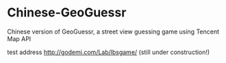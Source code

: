 Chinese-GeoGuessr
=================

Chinese version of GeoGuessr, a street view guessing game using Tencent Map API

test address http://godemi.com/Lab/lbsgame/
(still under construction!)
